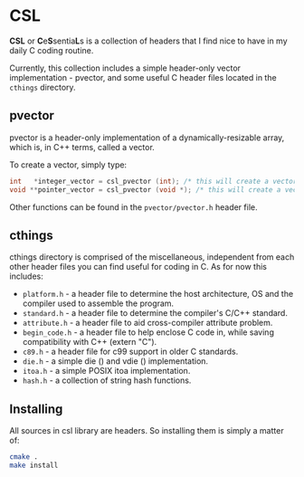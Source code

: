 # CSL

**CSL** or **C**e**S**sentia**L**s is a collection of headers that I find nice to have in my daily C coding routine.

Currently, this collection includes a simple header-only vector implementation - pvector, and some useful C header files located in the `cthings` directory.

## pvector

pvector is a header-only implementation of a dynamically-resizable array, which is, in C++ terms, called a vector.

To create a vector, simply type:

```c
int   *integer_vector = csl_pvector (int); /* this will create a vector storage for integers */
void **pointer_vector = csl_pvector (void *); /* this will create a vector storage for pointers */
```

Other functions can be found in the `pvector/pvector.h` header file.

## cthings

cthings directory is comprised of the miscellaneous, independent from each other header files you can find useful for coding in C. As for now this includes:

- `platform.h` - a header file to determine the host architecture, OS and the compiler used to assemble the program.
- `standard.h` - a header file to determine the compiler's C/C++ standard.
- `attribute.h` - a header file to aid cross-compiler attribute problem.
- `begin_code.h` - a header file to help enclose C code in, while saving compatibility with C++ (extern "C").
- `c89.h` - a header file for c99 support in older C standards.
- `die.h` - a simple die () and vdie () implementation.
- `itoa.h` - a simple POSIX itoa implementation.
- `hash.h` - a collection of string hash functions.

## Installing

All sources in csl library are headers. So installing them is simply a matter of:

```bash
cmake .
make install
```
